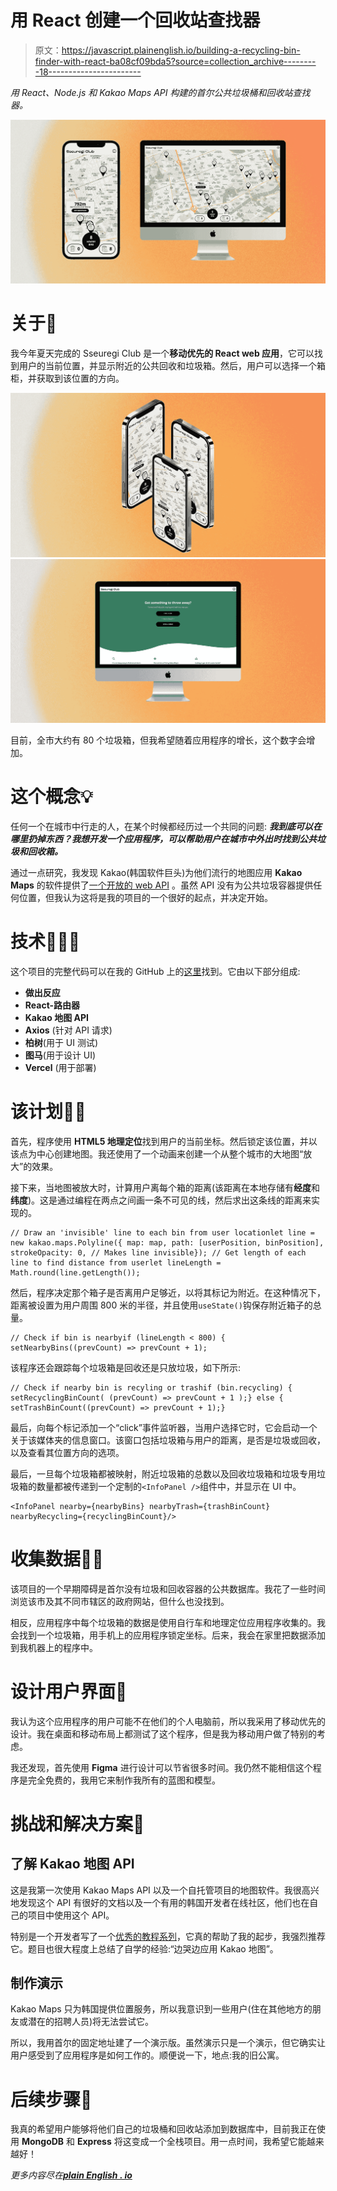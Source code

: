 # 用 React 创建一个回收站查找器

> 原文：<https://javascript.plainenglish.io/building-a-recycling-bin-finder-with-react-ba08cf09bda5?source=collection_archive---------18----------------------->

*用 React、Node.js 和 Kakao Maps API 构建的首尔公共垃圾桶和回收站查找器。*

![](img/9c81a94cd664200eb95712a569bc46ec.png)

# 关于🚮

我今年夏天完成的 Sseuregi Club 是一个**移动优先的 React web 应用**，它可以找到用户的当前位置，并显示附近的公共回收和垃圾箱。然后，用户可以选择一个箱柜，并获取到该位置的方向。

![](img/b172836de2b40f1a0870a82b9d00a6f4.png)![](img/ffcffa9f486025385ad0a05abea5e770.png)

目前，全市大约有 80 个垃圾箱，但我希望随着应用程序的增长，这个数字会增加。

# 这个概念💡

任何一个在城市中行走的人，在某个时候都经历过一个共同的问题: ***我到底可以在哪里扔掉东西？我想开发一个应用程序，可以帮助用户在城市中外出时找到公共垃圾和回收箱。***

通过一点研究，我发现 Kakao(韩国软件巨头)为他们流行的地图应用 **Kakao Maps** 的软件提供了[一个开放的 web API](https://apis.map.kakao.com/) 。虽然 API 没有为公共垃圾容器提供任何位置，但我认为这将是我的项目的一个很好的起点，并决定开始。

# 技术👨🏼‍💻

这个项目的完整代码可以在我的 GitHub 上的[这里](https://github.com/dunleavyjack/Sseuregi-Club-V2)找到。它由以下部分组成:

*   **做出反应**
*   **React-路由器**
*   **Kakao 地图 API**
*   **Axios** (针对 API 请求)
*   **柏树**(用于 UI 测试)
*   **图马**(用于设计 UI)
*   **Vercel** (用于部署)

# 该计划👨‍🔬

首先，程序使用 **HTML5 地理定位**找到用户的当前坐标。然后锁定该位置，并以该点为中心创建地图。我还使用了一个动画来创建一个从整个城市的大地图“放大”的效果。

接下来，当地图被放大时，计算用户离每个箱的距离(该距离在本地存储有**经度**和**纬度**)。这是通过编程在两点之间画一条不可见的线，然后求出这条线的距离来实现的。

```
// Draw an 'invisible' line to each bin from user locationlet line = new kakao.maps.Polyline({ map: map, path: [userPosition, binPosition], strokeOpacity: 0, // Makes line invisible}); // Get length of each line to find distance from userlet lineLength = Math.round(line.getLength());
```

然后，程序决定那个箱子是否离用户足够近，以将其标记为附近。在这种情况下，距离被设置为用户周围 800 米的半径，并且使用`useState()`钩保存附近箱子的总量。

```
// Check if bin is nearbyif (lineLength < 800) { setNearbyBins((prevCount) => prevCount + 1);
```

该程序还会跟踪每个垃圾箱是回收还是只放垃圾，如下所示:

```
// Check if nearby bin is recyling or trashif (bin.recycling) { setRecyclingBinCount( (prevCount) => prevCount + 1 );} else { setTrashBinCount((prevCount) => prevCount + 1);}
```

最后，向每个标记添加一个“click”事件监听器，当用户选择它时，它会启动一个关于该媒体夹的信息窗口。该窗口包括垃圾箱与用户的距离，是否是垃圾或回收，以及查看其位置方向的选项。

最后，一旦每个垃圾箱都被映射，附近垃圾箱的总数以及回收垃圾箱和垃圾专用垃圾箱的数量都被传递到一个定制的`<InfoPanel />`组件中，并显示在 UI 中。

```
<InfoPanel nearby={nearbyBins} nearbyTrash={trashBinCount} nearbyRecycling={recyclingBinCount}/>
```

# 收集数据🚴‍♂️

该项目的一个早期障碍是首尔没有垃圾和回收容器的公共数据库。我花了一些时间浏览该市及其不同市辖区的政府网站，但什么也没找到。

相反，应用程序中每个垃圾箱的数据是使用自行车和地理定位应用程序收集的。我会找到一个垃圾箱，用手机上的应用程序锁定坐标。后来，我会在家里把数据添加到我机器上的程序中。

# 设计用户界面🎨

我认为这个应用程序的用户可能不在他们的个人电脑前，所以我采用了移动优先的设计。我在桌面和移动布局上都测试了这个程序，但是我为移动用户做了特别的考虑。

我还发现，首先使用 **Figma** 进行设计可以节省很多时间。我仍然不能相信这个程序是完全免费的，我用它来制作我所有的蓝图和模型。

# 挑战和解决方案🚧

## 了解 Kakao 地图 API

这是我第一次使用 Kakao Maps API 以及一个自托管项目的地图软件。我很高兴地发现这个 API 有很好的文档以及一个有用的韩国开发者在线社区，他们也在自己的项目中使用这个 API。

特别是一个开发者写了一个[优秀的教程系列](https://velog.io/@bearsjelly/series/%EC%9A%B8%EB%A9%B4%EC%84%9C-%EC%B9%B4%EC%B9%B4%EC%98%A4%EB%A7%B5-%EC%A0%81%EC%9A%A9%ED%95%98%EA%B8%B0)，它真的帮助了我的起步，我强烈推荐它。题目也很大程度上总结了自学的经验:“边哭边应用 Kakao 地图”。

## **制作演示**

Kakao Maps 只为韩国提供位置服务，所以我意识到一些用户(住在其他地方的朋友或潜在的招聘人员)将无法尝试它。

所以，我用首尔的固定地址建了一个演示版。虽然演示只是一个演示，但它确实让用户感受到了应用程序是如何工作的。顺便说一下，地点:我的旧公寓。

# 后续步骤🚀

我真的希望用户能够将他们自己的垃圾桶和回收站添加到数据库中，目前我正在使用 **MongoDB** 和 **Express** 将这变成一个全栈项目。用一点时间，我希望它能越来越好！

*更多内容尽在*[***plain English . io***](http://plainenglish.io/)